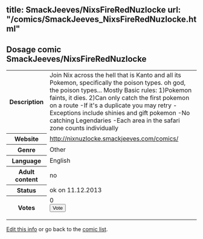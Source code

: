 title: SmackJeeves/NixsFireRedNuzlocke
url: "/comics/SmackJeeves_NixsFireRedNuzlocke.html"
---
Dosage comic SmackJeeves/NixsFireRedNuzlocke
-----------------------------------------

<p id="msg"></p>
<script type="text/javascript">
if (window.location.search === '?edit_info_mail=sent_ok') {
  var elem = document.getElementById("msg");
  elem.innerHTML = 'Edited information sucessfully sent for review, which is usually done daily. Thanks!';
  elem.className = 'ok';
}
</script>
<table class="comicinfo">
<tr>
<th>Description</th><td>Join Nix across the hell that is Kanto and all its Pokemon, specifically the poison types. oh god, the poison types... Mostly Basic rules: 1)Pokemon faints, it dies. 2)Can only catch the first pokemon on a route -If it's a duplicate you may retry -Exceptions include shinies and gift pokemon -No catching Legendaries -Each area in the safari zone counts individually</td>
</tr>
<tr>
<th>Website</th><td><a href="http://nixnuzlocke.smackjeeves.com/comics/">http://nixnuzlocke.smackjeeves.com/comics/</a></td>
</tr>
<tr>
<th>Genre</th><td>Other</td>
</tr>
<tr>
<th>Language</th><td>English</td>
</tr>
<tr>
<th>Adult content</th><td>no</td>
</tr>
<tr>
<th>Status</th><td>ok on 11.12.2013</td>
</tr>
<tr>
<th>Votes</th><td>0
<form action="http://gaecounter.appspot.com/count/" method="POST">
<input name="name" type="hidden" value="SmackJeeves_NixsFireRedNuzlocke"/>
<input name="uid" type="hidden" id="voteuid" value=""/>
<input type="submit" value="Vote"/>
</form>
</td>
</tr>
</table>
<script type="text/javascript">
var ua = navigator.userAgent;
document.getElementById("voteuid").value = ua.replace(/[^a-zA-Z0-9\._:]/g , "_");;
</script>

[Edit this info](SmackJeeves_NixsFireRedNuzlocke_edit.html) or go back to the [comic list](../comic-index.html).
